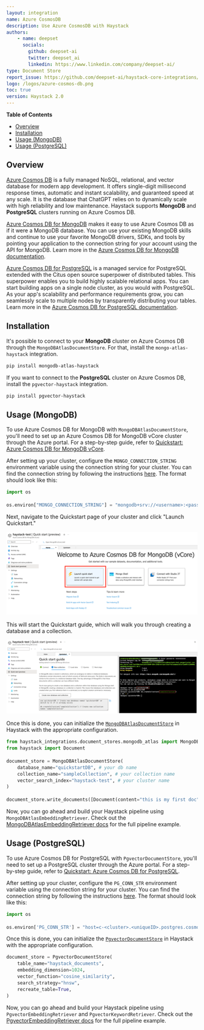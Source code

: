 ```yaml
---
layout: integration
name: Azure CosmosDB
description: Use Azure CosmosDB with Haystack
authors:
    - name: deepset
      socials:
        github: deepset-ai
        twitter: deepset_ai
        linkedin: https://www.linkedin.com/company/deepset-ai/
type: Document Store
report_issue: https://github.com/deepset-ai/haystack-core-integrations/issues
logo: /logos/azure-cosmos-db.png
toc: true
version: Haystack 2.0
---
```


**Table of Contents**

- [Overview](#overview)
- [Installation](#installation)
- [Usage (MongoDB)](#usage-mongodb)
- [Usage (PostgreSQL)](#usage-postgresql)

## Overview

[Azure Cosmos DB](https://learn.microsoft.com/en-us/azure/cosmos-db/introduction) is a fully managed NoSQL, relational, and vector database for modern app development. It offers single-digit millisecond response times, automatic and instant scalability, and guaranteed speed at any scale. It is the database that ChatGPT relies on to dynamically scale with high reliability and low maintenance. Haystack supports **MongoDB** and **PostgreSQL** clusters running on Azure Cosmos DB.

[Azure Cosmos DB for MongoDB](https://learn.microsoft.com/en-us/azure/cosmos-db/mongodb/introduction) makes it easy to use Azure Cosmos DB as if it were a MongoDB database. You can use your existing MongoDB skills and continue to use your favorite MongoDB drivers, SDKs, and tools by pointing your application to the connection string for your account using the API for MongoDB. Learn more in the [Azure Cosmos DB for MongoDB documentation](https://learn.microsoft.com/en-us/azure/cosmos-db/mongodb/).

[Azure Cosmos DB for PostgreSQL](https://learn.microsoft.com/en-us/azure/cosmos-db/postgresql/introduction) is a managed service for PostgreSQL extended with the Citus open source superpower of distributed tables. This superpower enables you to build highly scalable relational apps. You can start building apps on a single node cluster, as you would with PostgreSQL. As your app's scalability and performance requirements grow, you can seamlessly scale to multiple nodes by transparently distributing your tables. Learn more in the [Azure Cosmos DB for PostgreSQL documentation](https://learn.microsoft.com/en-us/azure/cosmos-db/postgresql/).

## Installation

It's possible to connect to your **MongoDB** cluster on Azure Cosmos DB through the `MongoDBAtlasDocumentStore`. For that, install the `mongo-atlas-haystack` integration.
```bash
pip install mongodb-atlas-haystack
```

If you want to connect to the **PostgreSQL** cluster on Azure Cosmos DB, install the `pgvector-haystack` integration.
```bash
pip install pgvector-haystack
```

## Usage (MongoDB)

To use Azure Cosmos DB for MongoDB with `MongoDBAtlasDocumentStore`, you'll need to set up an Azure Cosmos DB for MongoDB vCore cluster through the Azure portal. For a step-by-step guide, refer to [Quickstart: Azure Cosmos DB for MongoDB vCore](https://learn.microsoft.com/en-us/azure/cosmos-db/mongodb/vcore/quickstart-portal).

After setting up your cluster, configure the `MONGO_CONNECTION_STRING` environment variable using the connection string for your cluster. You can find the connection string by following the instructions [here](https://learn.microsoft.com/en-us/azure/cosmos-db/mongodb/vcore/quickstart-portal#get-cluster-credentials). The format should look like this:

```python
import os

os.environ["MONGO_CONNECTION_STRING"] = "mongodb+srv://<username>:<password>@<clustername>.mongocluster.cosmos.azure.com/?tls=true&authMechanism=SCRAM-SHA-256&retrywrites=false&maxIdleTimeMS=120000"
```

Next, navigate to the Quickstart page of your cluster and click "Launch Quickstart."

![Azure CosmosDB cluster quickstart](https://raw.githubusercontent.com/deepset-ai/haystack-integrations/main/images/azure-cosmosdb-quickstart.png)

This will start the Quickstart guide, which will walk you through creating a database and a collection.

![Azure CosmosDB collection](https://raw.githubusercontent.com/deepset-ai/haystack-integrations/main/images/azure-cosmosdb-collection.png)

Once this is done, you can initialize the [`MongoDBAtlasDocumentStore`](https://docs.haystack.deepset.ai/docs/mongodbatlasdocumentstore) in Haystack with the appropriate configuration.

```python
from haystack_integrations.document_stores.mongodb_atlas import MongoDBAtlasDocumentStore
from haystack import Document

document_store = MongoDBAtlasDocumentStore(
    database_name="quickstartDB", # your db name
    collection_name="sampleCollection", # your collection name
    vector_search_index="haystack-test", # your cluster name
)

document_store.write_documents([Document(content="this is my first doc")])
```
Now, you can go ahead and build your Haystack pipeline using `MongoDBAtlasEmbeddingRetriever`. Check out the [MongoDBAtlasEmbeddingRetriever docs](https://docs.haystack.deepset.ai/docs/mongodbatlasembeddingretriever) for the full pipeline example.

## Usage (PostgreSQL)

To use Azure Cosmos DB for PostgreSQL with `PgvectorDocumentStore`, you'll need to set up a PostgreSQL cluster through the Azure portal. For a step-by-step guide, refer to [Quickstart: Azure Cosmos DB for PostgreSQL](https://learn.microsoft.com/en-us/azure/cosmos-db/postgresql/quickstart-create-portal).

After setting up your cluster, configure the `PG_CONN_STR` environment variable using the connection string for your cluster. You can find the connection string by following the instructions [here](https://learn.microsoft.com/en-us/azure/cosmos-db/postgresql/quickstart-connect-psql). The format should look like this:

```python
import os 

os.environ['PG_CONN_STR'] = "host=c-<cluster>.<uniqueID>.postgres.cosmos.azure.com port=5432 dbname=citus user=citus password={your_password} sslmode=require"
```

Once this is done, you can initialize the [`PgvectorDocumentStore`](https://docs.haystack.deepset.ai/docs/pgvectordocumentstore) in Haystack with the appropriate configuration.

```python
document_store = PgvectorDocumentStore(
    table_name="haystack_documents",
    embedding_dimension=1024,
    vector_function="cosine_similarity",
    search_strategy="hnsw",
    recreate_table=True,
)
```
Now, you can go ahead and build your Haystack pipeline using `PgvectorEmbeddingRetriever` and `PgvectorKeywordRetriever`. Check out the [PgvectorEmbeddingRetriever docs](https://docs.haystack.deepset.ai/docs/pgvectorembeddingretriever) for the full pipeline example.
